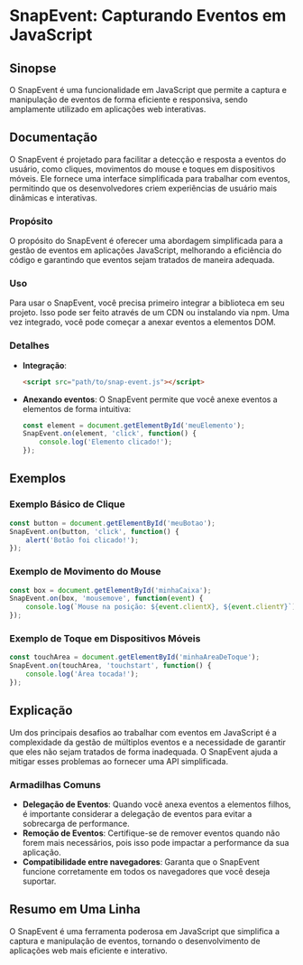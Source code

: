 <!--
Meta Description: # SnapEvent: Capturando Eventos em JavaScript ## Sinopse O SnapEvent é uma funcionalidade em JavaScript que permite a captura e manipulação de eventos...
Meta Keywords: eventos, snapevent, javascript, que, uma
-->

# SnapEvent: Capturando Eventos em JavaScript

## Sinopse
O SnapEvent é uma funcionalidade em JavaScript que permite a captura e manipulação de eventos de forma eficiente e responsiva, sendo amplamente utilizado em aplicações web interativas.

## Documentação
O SnapEvent é projetado para facilitar a detecção e resposta a eventos do usuário, como cliques, movimentos do mouse e toques em dispositivos móveis. Ele fornece uma interface simplificada para trabalhar com eventos, permitindo que os desenvolvedores criem experiências de usuário mais dinâmicas e interativas.

### Propósito
O propósito do SnapEvent é oferecer uma abordagem simplificada para a gestão de eventos em aplicações JavaScript, melhorando a eficiência do código e garantindo que eventos sejam tratados de maneira adequada.

### Uso
Para usar o SnapEvent, você precisa primeiro integrar a biblioteca em seu projeto. Isso pode ser feito através de um CDN ou instalando via npm. Uma vez integrado, você pode começar a anexar eventos a elementos DOM.

### Detalhes
- **Integração**: 
  ```html
  <script src="path/to/snap-event.js"></script>
  ```
- **Anexando eventos**:
  O SnapEvent permite que você anexe eventos a elementos de forma intuitiva:
  ```javascript
  const element = document.getElementById('meuElemento');
  SnapEvent.on(element, 'click', function() {
      console.log('Elemento clicado!');
  });
  ```

## Exemplos
### Exemplo Básico de Clique
```javascript
const button = document.getElementById('meuBotao');
SnapEvent.on(button, 'click', function() {
    alert('Botão foi clicado!');
});
```

### Exemplo de Movimento do Mouse
```javascript
const box = document.getElementById('minhaCaixa');
SnapEvent.on(box, 'mousemove', function(event) {
    console.log(`Mouse na posição: ${event.clientX}, ${event.clientY}`);
});
```

### Exemplo de Toque em Dispositivos Móveis
```javascript
const touchArea = document.getElementById('minhaAreaDeToque');
SnapEvent.on(touchArea, 'touchstart', function() {
    console.log('Área tocada!');
});
```

## Explicação
Um dos principais desafios ao trabalhar com eventos em JavaScript é a complexidade da gestão de múltiplos eventos e a necessidade de garantir que eles não sejam tratados de forma inadequada. O SnapEvent ajuda a mitigar esses problemas ao fornecer uma API simplificada.

### Armadilhas Comuns
- **Delegação de Eventos**: Quando você anexa eventos a elementos filhos, é importante considerar a delegação de eventos para evitar a sobrecarga de performance.
- **Remoção de Eventos**: Certifique-se de remover eventos quando não forem mais necessários, pois isso pode impactar a performance da sua aplicação.
- **Compatibilidade entre navegadores**: Garanta que o SnapEvent funcione corretamente em todos os navegadores que você deseja suportar.

## Resumo em Uma Linha
O SnapEvent é uma ferramenta poderosa em JavaScript que simplifica a captura e manipulação de eventos, tornando o desenvolvimento de aplicações web mais eficiente e interativo.
